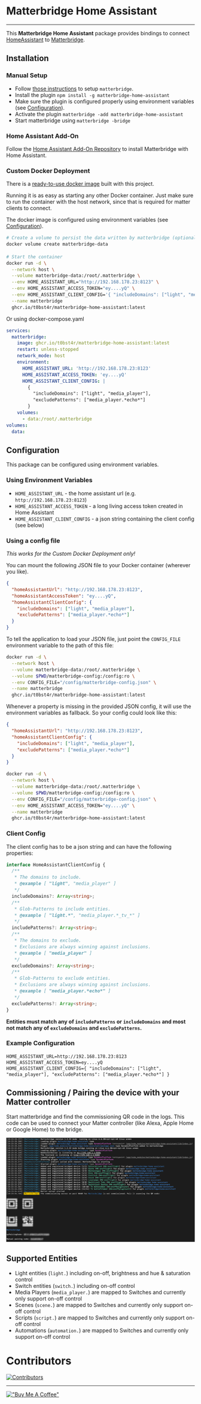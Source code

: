# Matterbridge Home Assistant

---

This **Matterbridge Home Assistant** package provides bindings to
connect [HomeAssistant](https://www.npmjs.com/package/home-assistant-js-websocket)
to [Matterbridge](https://github.com/Luligu/matterbridge/).

## Installation

### Manual Setup

- Follow [those instructions](https://github.com/Luligu/matterbridge/?tab=readme-ov-file#installation) to
  setup `matterbridge`.
- Install the plugin `npm install -g matterbridge-home-assistant`
- Make sure the plugin is configured properly using environment variables (see [Configuration](#configuration)).
- Activate the plugin `matterbridge -add matterbridge-home-assistant`
- Start matterbridge using `matterbridge -bridge`

### Home Assistant Add-On

Follow the [Home Assistant Add-On Repository](https://github.com/t0bst4r/matterbridge-home-assistant-addon) to install
Matterbridge with Home Assistant.

### Custom Docker Deployment

There is a [ready-to-use docker image](https://github.com/t0bst4r?tab=packages&repo_name=matterbridge-home-assistant)
built with this project.

Running it is as easy as starting any other Docker container. Just make sure to run the container with the host network,
since that is required for matter clients to connect.

The docker image is configured using environment variables (see [Configuration](#configuration)).

```bash
# Create a volume to persist the data written by matterbridge (optional)
docker volume create matterbridge-data

# Start the container
docker run -d \
  --network host \
  --volume matterbridge-data:/root/.matterbridge \
  --env HOME_ASSISTANT_URL="http://192.168.178.23:8123" \
  --env HOME_ASSISTANT_ACCESS_TOKEN="ey....yQ" \
  --env HOME_ASSISTANT_CLIENT_CONFIG='{ "includeDomains": ["light", "media_player"], "excludePatterns": ["media_player.*echo*"] }' \
  --name matterbridge
  ghcr.io/t0bst4r/matterbridge-home-assistant:latest
```

Or using docker-compose.yaml

```yaml
services:
  matterbridge:
    image: ghcr.io/t0bst4r/matterbridge-home-assistant:latest
    restart: unless-stopped
    network_mode: host
    environment:
      HOME_ASSISTANT_URL: 'http://192.168.178.23:8123'
      HOME_ASSISTANT_ACCESS_TOKEN: 'ey....yQ'
      HOME_ASSISTANT_CLIENT_CONFIG: |
        {
          "includeDomains": ["light", "media_player"],
          "excludePatterns": ["media_player.*echo*"]
        }
    volumes:
      - data:/root/.matterbridge
volumes:
  data:
```

## Configuration

This package can be configured using environment variables.

### Using Environment Variables

- `HOME_ASSISTANT_URL` - the home assistant url (e.g. `http://192.168.178.23:8123`)
- `HOME_ASSISTANT_ACCESS_TOKEN` - a long living access token created in Home Assistant
- `HOME_ASSISTANT_CLIENT_CONFIG` - a json string containing the client config (see below)

### Using a config file

_This works for the Custom Docker Deployment only!_

You can mount the following JSON file to your Docker container (wherever you like).

```json
{
  "homeAssistantUrl": "http://192.168.178.23:8123",
  "homeAssistantAccessToken": "ey....yQ",
  "homeAssistantClientConfig": {
    "includeDomains": ["light", "media_player"],
    "excludePatterns": ["media_player.*echo*"]
  }
}
```

To tell the application to load your JSON file, just point the `CONFIG_FILE` environment variable to the path of this file:

```bash
docker run -d \
  --network host \
  --volume matterbridge-data:/root/.matterbridge \
  --volume $PWD/matterbridge-config:/config:ro \
  --env CONFIG_FILE="/config/matterbridge-config.json" \
  --name matterbridge
  ghcr.io/t0bst4r/matterbridge-home-assistant:latest
```

Whenever a property is missing in the provided JSON config, it will use the environment variables as fallback.
So your config could look like this:

```json
{
  "homeAssistantUrl": "http://192.168.178.23:8123",
  "homeAssistantClientConfig": {
    "includeDomains": ["light", "media_player"],
    "excludePatterns": ["media_player.*echo*"]
  }
}
```

```bash
docker run -d \
  --network host \
  --volume matterbridge-data:/root/.matterbridge \
  --volume $PWD/matterbridge-config:/config:ro \
  --env CONFIG_FILE="/config/matterbridge-config.json" \
  --env HOME_ASSISTANT_ACCESS_TOKEN="ey....yQ" \
  --name matterbridge
  ghcr.io/t0bst4r/matterbridge-home-assistant:latest
```

### Client Config

The client config has to be a json string and can have the following properties:

```typescript
interface HomeAssistantClientConfig {
  /**
   * The domains to include.
   * @example [ "light", "media_player" ]
   */
  includeDomains?: Array<string>;
  /**
   * Glob-Patterns to include entities.
   * @example [ "light.*", "media_player.*_tv_*" ]
   */
  includePatterns?: Array<string>;
  /**
   * The domains to exclude.
   * Exclusions are always winning against inclusions.
   * @example [ "media_player" ]
   */
  excludeDomains?: Array<string>;
  /**
   * Glob-Patterns to exclude entities.
   * Exclusions are always winning against inclusions.
   * @example [ "media_player.*echo*" ]
   */
  excludePatterns?: Array<string>;
}
```

**Entities must match any of `includePatterns` or `includeDomains` and most not match any of `excludeDomains` and `excludePatterns`.**

### Example Configuration

```
HOME_ASSISTANT_URL=http://192.168.178.23:8123
HOME_ASSISTANT_ACCESS_TOKEN=ey....yQ
HOME_ASSISTANT_CLIENT_CONFIG={ "includeDomains": ["light", "media_player"], "excludePatterns": ["media_player.*echo*"] }
```

## Commissioning / Pairing the device with your Matter controller

Start matterbridge and find the commissioning QR code in the logs.
This code can be used to connect your Matter controller (like Alexa, Apple Home or Google Home) to the bridge.

![Matterbridge commissioning code](docs/matterbridge-commissioning.png)

## Supported Entities

- Light entities (`light.`) including on-off, brightness and hue & saturation control
- Switch entities (`switch.`) including on-off control
- Media Players (`media_player.`) are mapped to Switches and currently only support on-off control
- Scenes (`scene.`) are mapped to Switches and currently only support on-off control
- Scripts (`script.`) are mapped to Switches and currently only support on-off control
- Automations (`automation.`) are mapped to Switches and currently only support on-off control

# Contributors

[![Contributors](https://contrib.rocks/image?repo=t0bst4r/matterbridge-home-assistant&v=1.1.2)](https://github.com/t0bst4r/matterbridge-home-assistant/graphs/contributors)

---

[!["Buy Me A Coffee"](https://www.buymeacoffee.com/assets/img/custom_images/orange_img.png)](https://www.buymeacoffee.com/t0bst4r)
